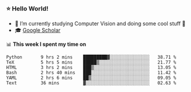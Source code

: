 ### ⭐️ Hello World!

<!--
**hologerry/hologerry** is a ✨ _special_ ✨ repository because its `README.md` (this file) appears on your GitHub profile.

Here are some ideas to get you started:

- 🔭 I’m currently working and studying on Computer Vision
- 🌱 I’m currently learning at Peking University
- 💬 Ask me about 
- 📫 How to reach me: E-mail
- 😄 Pronouns: he/his
- ⚡ Fun fact: Music is the Power
-->


- 🔭 I’m currently studying Computer Vision and doing some cool stuff 🤖
- 🎓 [Google Scholar](https://scholar.google.com/citations?user=3ykqW9wAAAAJ&hl=en)


📊 **This week I spent my time on**

<!--START_SECTION:waka-->

```text
Python       9 hrs 2 mins    █████████▓░░░░░░░░░░░░░░░   38.71 %
TeX          5 hrs 5 mins    █████▒░░░░░░░░░░░░░░░░░░░   21.77 %
HTML         3 hrs 2 mins    ███▒░░░░░░░░░░░░░░░░░░░░░   13.05 %
Bash         2 hrs 40 mins   ███░░░░░░░░░░░░░░░░░░░░░░   11.42 %
YAML         2 hrs 6 mins    ██▒░░░░░░░░░░░░░░░░░░░░░░   09.05 %
Text         36 mins         ▓░░░░░░░░░░░░░░░░░░░░░░░░   02.63 %
```

<!--END_SECTION:waka-->
